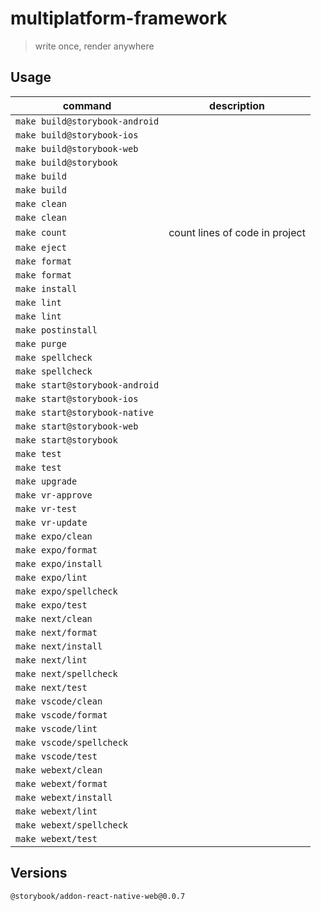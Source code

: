 # multiplatform-framework

> write once, render anywhere

## Usage

| command                        | description                    |
| ------------------------------ | ------------------------------ |
| `make build@storybook-android` |                                |
| `make build@storybook-ios`     |                                |
| `make build@storybook-web`     |                                |
| `make build@storybook`         |                                |
| `make build`                   |                                |
| `make build`                   |                                |
| `make clean`                   |                                |
| `make clean`                   |                                |
| `make count`                   | count lines of code in project |
| `make eject`                   |                                |
| `make format`                  |                                |
| `make format`                  |                                |
| `make install`                 |                                |
| `make lint`                    |                                |
| `make lint`                    |                                |
| `make postinstall`             |                                |
| `make purge`                   |                                |
| `make spellcheck`              |                                |
| `make spellcheck`              |                                |
| `make start@storybook-android` |                                |
| `make start@storybook-ios`     |                                |
| `make start@storybook-native`  |                                |
| `make start@storybook-web`     |                                |
| `make start@storybook`         |                                |
| `make test`                    |                                |
| `make test`                    |                                |
| `make upgrade`                 |                                |
| `make vr-approve`              |                                |
| `make vr-test`                 |                                |
| `make vr-update`               |                                |
| `make expo/clean`              |                                |
| `make expo/format`             |                                |
| `make expo/install`            |                                |
| `make expo/lint`               |                                |
| `make expo/spellcheck`         |                                |
| `make expo/test`               |                                |
| `make next/clean`              |                                |
| `make next/format`             |                                |
| `make next/install`            |                                |
| `make next/lint`               |                                |
| `make next/spellcheck`         |                                |
| `make next/test`               |                                |
| `make vscode/clean`            |                                |
| `make vscode/format`           |                                |
| `make vscode/lint`             |                                |
| `make vscode/spellcheck`       |                                |
| `make vscode/test`             |                                |
| `make webext/clean`            |                                |
| `make webext/format`           |                                |
| `make webext/install`          |                                |
| `make webext/lint`             |                                |
| `make webext/spellcheck`       |                                |
| `make webext/test`             |                                |

## Versions

`@storybook/addon-react-native-web@0.0.7`
